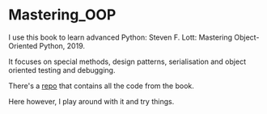 # Mastering_OOP

I use this book to learn advanced Python:
Steven F. Lott: Mastering Object-Oriented Python, 2019.

It focuses on special methods, design patterns, serialisation and object oriented
testing and debugging.

There's a [repo](https://github.com/PacktPublishing/Mastering-Object-Oriented-Python-Second-Edition)
that contains all the code from the book.

Here however, I play around with it and try things.
